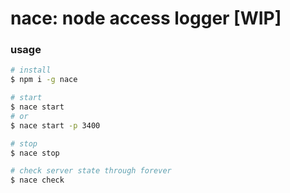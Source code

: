 # nace: node access logger [WIP]

### usage

```bash
# install
$ npm i -g nace

# start
$ nace start
# or
$ nace start -p 3400

# stop
$ nace stop

# check server state through forever
$ nace check
```
